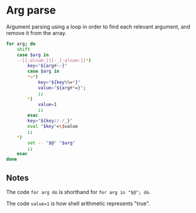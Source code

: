 # Arg parse

Argument parsing using a loop in order to find each relevant argument, and remove it from the array.

```sh
for arg; do
    shift
    case $arg in
	--[[:alnum:]][-_[:alnum:]]*)
	    key="${arg#--}"
	    case $arg in
		*=*)
		    key="${key%%=*}"
		    value="${arg#*=}";
		    ;;
		*)
		    value=1
		    ;;
	    esac
	    key="${key//-/_}"
	    eval "$key"=\$value
	    ;;
	*)
	    set -- "$@" "$arg"
	    ;;
    esac
done
```


## Notes

The code `for arg do` is shorthand for `for arg in "$@"; do`.

The code `value=1` is how shell arithmetic represents "true".
